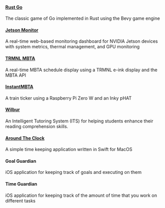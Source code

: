 
#### [Rust Go](/projects/rust-go)

The classic game of Go implemented in Rust using the Bevy game engine

#### [Jetson Monitor](/projects/jetson-monitor)

A real-time web-based monitoring dashboard for NVIDIA Jetson devices with system metrics, thermal management, and GPU monitoring

#### [TRMNL MBTA](/projects/trmnlmbta)

A real-time MBTA schedule display using a TRMNL e-ink display and the MBTA API

#### [InstantMBTA](/projects/instantmbta)

A train ticker using a Raspberry Pi Zero W and an Inky pHAT

#### [Wilbur](/projects/wilbur)

An Intelligent Tutoring System (ITS) for helping students enhance their reading comprehension skills.

#### [Around The Clock](/projects/aroundtheclock)

A simple time keeping application written in Swift for MacOS

#### Goal Guardian

iOS application for keeping track of goals and executing on them

#### Time Guardian

iOS application for keeping track of the amount of time that you work on different tasks
